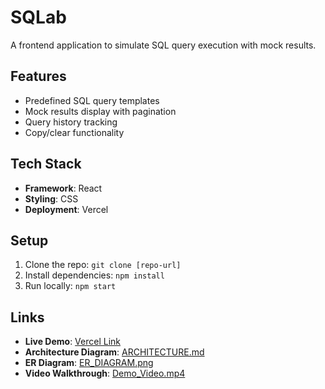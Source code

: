 # SQLab 

A frontend application to simulate SQL query execution with mock results.

## Features
- Predefined SQL query templates
- Mock results display with pagination
- Query history tracking
- Copy/clear functionality

## Tech Stack
- **Framework**: React
- **Styling**: CSS
- **Deployment**: Vercel

## Setup
1. Clone the repo: `git clone [repo-url]`
2. Install dependencies: `npm install`
3. Run locally: `npm start`

## Links
- **Live Demo**: [Vercel Link](#)
- **Architecture Diagram**: [ARCHITECTURE.md](/docs/ARCHITECTURE.md)
- **ER Diagram**: [ER_DIAGRAM.png](/docs/ER_DIAGRAM.png)
- **Video Walkthrough**: [Demo_Video.mp4](/docs/Demo_Video.mp4)

